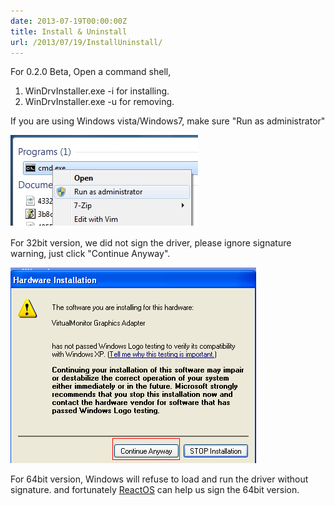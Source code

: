 ```yaml
---
date: 2013-07-19T00:00:00Z
title: Install & Uninstall
url: /2013/07/19/InstallUninstall/
---
```


For 0.2.0 Beta, Open a command shell, 

1. WinDrvInstaller.exe -i for installing.
2. WinDrvInstaller.exe -u for removing.

If you are using Windows vista/Windows7, make sure "Run as administrator"

![Run As administrator](/images/RunAsAdmin.png "Run As administrator")

For 32bit version, we did not sign the driver, please ignore signature warning, just click "Continue Anyway".

![ignore](/images/Install_Step11.PNG "ignore signature warning")

For 64bit version, Windows will refuse to load and run the driver without signature. and fortunately [ReactOS](https://www.reactos.org/) can help us sign the 64bit version.

<!--
[Install Driver on windows XP or later](#InstallDriverOnWindows)

[Install Driver on 2000](#InstallDriverOnWindows2000)

[Driver Uninstall on windows](#Remove)

### <a name="InstallDriverOnWindows"></a>
#### Run WinDrvInstaller.exe, for Windows 7 you have to Run as administrator ####

### <a name="InstallDriverOnWindows1"></a>
![Click Have Disk](/images/Install_Step6.PNG "Click Have Disk")

#### Browser to location of VirtualMonitor.inf ####

![Open VirtualMonitor.inf](/images/Install_Step7.PNG "Open VirtualMonitor.inf")

#### Click Ok ####

![Click OK](/images/Install_Step8.PNG "Click OK")

#### Next ####

![Next](/images/Install_Step9.PNG "Next")

#### Next ####

![Next2](/images/Install_Step10.PNG "Next")

#### ignore signature warning ####

![ignore](/images/Install_Step11.PNG "ignore signature warning")


[Install Driver on windows 2000](#InstallDriverOnWindows2000)

### <a name="InstallDriverOnWindows2000"></a>
#### Start -> run, enter hdwwiz.cpl ####

![hdwwiz.cpl](/images/Install_Step1.PNG "hdwwiz.cpl")

#### choose yes I have already connected the hardware ####

![Connected](/images/Install_Step2.PNG "Connected")

#### selecte Add a new hardware device, then next ####

![new hardware](/images/Install_Step3.PNG "new hardware device")

#### selecte Install the hardware that i manually selecte from a list(Advanced), then next ####

![manual install](/images/Install_Step4.PNG "manual install")

#### selecte display adapter, then next ####

![Display Adapter](/images/Install_Step5.PNG "Display Adapter")

#### following the rest of step  [next step](#InstallDriverOnWindows1) ####

#### Driver Uninstall ####
### <a name="Remove"></a>
#### Right click on My Computer, Choose manage ####

![Manage](/images/Remove_Step1.PNG "computer manage")

#### Choose Device Manager -> Display adapters -> VirtualMonitor Graphics Adapter, right click -> Uninstall ####

![Uninstall](/images/Remove_Step2.PNG "Uninstall")
-->

